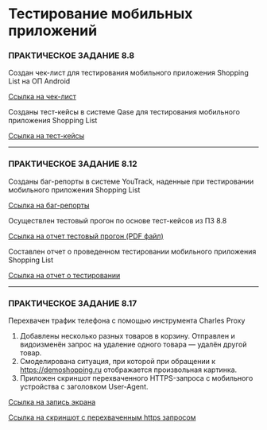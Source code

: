 # Тестирование мобильных приложений

### ПРАКТИЧЕСКОЕ ЗАДАНИЕ 8.8

Создан чек-лист для тестирования мобильного приложения Shopping List на ОП Android

[Ссылка на чек-лист](https://docs.google.com/spreadsheets/d/1bASvcGXPoFUkZdQGBx-4c0_8aoxOqVgbepP6zA8S6IQ/edit?usp=drive_link)

Созданы тест-кейсы в системе Qase для тестирования мобильного приложения Shopping List

[Ссылка на тест-кейсы](https://drive.google.com/file/d/1ZCGzVu7-v_Am01RQ5pn0jfdfi-hgLyp0/view?usp=drive_link)

---

### ПРАКТИЧЕСКОЕ ЗАДАНИЕ 8.12

Созданы баг-репорты в системе YouTrack, наденные при тестировании мобильного приложения Shopping List

[Ссылка на баг-репорты](https://docs.google.com/spreadsheets/d/1XdcnAHyGxzi4V3OsZnaM690OOWKyS6No/edit?usp=sharing&ouid=110201890590256679017&rtpof=true&sd=true)

Осуществлен тестовый прогон по основе тест-кейсов из ПЗ 8.8

[Ссылка на отчет тестовый прогон (PDF файл)](https://drive.google.com/file/d/1fy7sio1M3D-Z5Lpz7CFXY8SHzmbdXPRB/view?usp=sharing)

Составлен отчет о проведенном тестировании мобильного приложения Shopping List

[Ссылка на отчет о тестировании](https://docs.google.com/document/d/1mcE3y-Ba_f4Ch2_enaU4XLAuVHEWcOFQ/edit?usp=sharing&ouid=110201890590256679017&rtpof=true&sd=true)

---

### ПРАКТИЧЕСКОЕ ЗАДАНИЕ 8.17

Перехвачен трафик телефона с помощью инструмента Charles Proxy

1. Добавлены несколько разных товаров в корзину. Отправлен и видоизменён запрос на удаление одного товара — удалён другой товар.
2. Смоделирована ситуация, при которой при обращении к https://demoshopping.ru отображается произвольная картинка.
3. Приложен скриншот перехваченного HTTPS-запроса с мобильного устройства с заголовком User-Agent.

[Ссылка на запись экрана](https://drive.google.com/file/d/15eH_uTNJb35_DNAHFWgkj_CgPR4ljAtG/view?usp=drive_link)

[Ссылка на скриншот с перехваченным https запросом](https://drive.google.com/file/d/1sUpNM3rbkJoHQnXhdYy6v_AoXIiClKqT/view?usp=drive_link)

